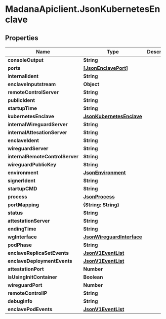 # MadanaApiclient.JsonKubernetesEnclave

## Properties

Name | Type | Description | Notes
------------ | ------------- | ------------- | -------------
**consoleOutput** | **String** |  | [optional] 
**ports** | [**[JsonEnclavePort]**](JsonEnclavePort.md) |  | [optional] 
**internalIdent** | **String** |  | [optional] 
**enclaveInputstream** | **Object** |  | [optional] 
**remoteControlServer** | **String** |  | [optional] 
**publicIdent** | **String** |  | [optional] 
**startupTime** | **String** |  | [optional] 
**kubernetesEnclave** | [**JsonKubernetesEnclave**](JsonKubernetesEnclave.md) |  | [optional] 
**internalWireguardServer** | **String** |  | [optional] 
**internalAttesationServer** | **String** |  | [optional] 
**enclaveIdent** | **String** |  | [optional] 
**wireguardServer** | **String** |  | [optional] 
**internalRemoteControlServer** | **String** |  | [optional] 
**wireguardPublicKey** | **String** |  | [optional] 
**environment** | [**JsonEnvironment**](JsonEnvironment.md) |  | [optional] 
**signerIdent** | **String** |  | [optional] 
**startupCMD** | **String** |  | [optional] 
**process** | [**JsonProcess**](JsonProcess.md) |  | [optional] 
**portMapping** | **{String: String}** |  | [optional] 
**status** | **String** |  | [optional] 
**attestationServer** | **String** |  | [optional] 
**endingTime** | **String** |  | [optional] 
**wgInterface** | [**JsonWireguardInterface**](JsonWireguardInterface.md) |  | [optional] 
**podPhase** | **String** |  | [optional] 
**enclaveReplicaSetEvents** | [**JsonV1EventList**](JsonV1EventList.md) |  | [optional] 
**enclaveDeploymentEvents** | [**JsonV1EventList**](JsonV1EventList.md) |  | [optional] 
**attestationPort** | **Number** |  | [optional] 
**isUsingInitContainer** | **Boolean** |  | [optional] 
**wireguardPort** | **Number** |  | [optional] 
**remoteControlIP** | **String** |  | [optional] 
**debugInfo** | **String** |  | [optional] 
**enclavePodEvents** | [**JsonV1EventList**](JsonV1EventList.md) |  | [optional] 


